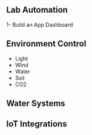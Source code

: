 ## Lab Automation

1- Build an App Dashboard



## Environment Control

- Light
- Wind
- Water
- Soil
- CO2



## Water Systems





## IoT Integrations
